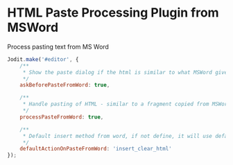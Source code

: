 # HTML Paste Processing Plugin from MSWord

Process pasting text from MS Word

```js
Jodit.make('#editor', {
	/**
	 * Show the paste dialog if the html is similar to what MSWord gives when copying.
	 */
	askBeforePasteFromWord: true,

	/**
	 * Handle pasting of HTML - similar to a fragment copied from MSWord
	 */
	processPasteFromWord: true,

	/**
	 * Default insert method from word, if not define, it will use defaultActionOnPaste instead
	 */
	defaultActionOnPasteFromWord: 'insert_clear_html'
});
```

